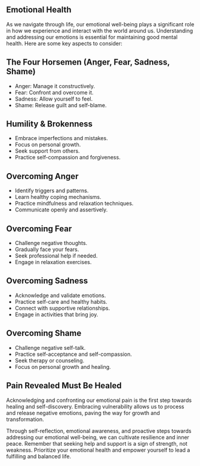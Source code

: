 ## Emotional Health

As we navigate through life, our emotional well-being plays a significant role in how we experience and interact with the world around us. Understanding and addressing our emotions is essential for maintaining good mental health. Here are some key aspects to consider:

## The Four Horsemen (Anger, Fear, Sadness, Shame)

- Anger: Manage it constructively.
- Fear: Confront and overcome it.
- Sadness: Allow yourself to feel.
- Shame: Release guilt and self-blame.

## Humility & Brokenness

- Embrace imperfections and mistakes.
- Focus on personal growth.
- Seek support from others.
- Practice self-compassion and forgiveness.

## Overcoming Anger

- Identify triggers and patterns.
- Learn healthy coping mechanisms.
- Practice mindfulness and relaxation techniques.
- Communicate openly and assertively.

## Overcoming Fear

- Challenge negative thoughts.
- Gradually face your fears.
- Seek professional help if needed.
- Engage in relaxation exercises.

## Overcoming Sadness

- Acknowledge and validate emotions.
- Practice self-care and healthy habits.
- Connect with supportive relationships.
- Engage in activities that bring joy.

## Overcoming Shame

- Challenge negative self-talk.
- Practice self-acceptance and self-compassion.
- Seek therapy or counseling.
- Focus on personal growth and healing.

## Pain Revealed Must Be Healed

Acknowledging and confronting our emotional pain is the first step towards healing and self-discovery. Embracing vulnerability allows us to process and release negative emotions, paving the way for growth and transformation.

Through self-reflection, emotional awareness, and proactive steps towards addressing our emotional well-being, we can cultivate resilience and inner peace. Remember that seeking help and support is a sign of strength, not weakness. Prioritize your emotional health and empower yourself to lead a fulfilling and balanced life.